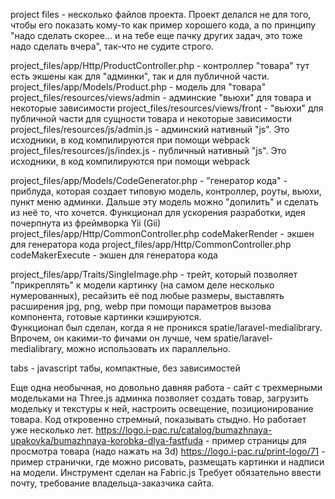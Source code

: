 project files - несколько файлов проекта. 
Проект делался не для того, чтобы его показать кому-то как пример хорошего кода, 
а по принципу "надо сделать скорее... и на тебе еще пачку других задач, это тоже надо сделать вчера", так-что не судите строго.

project_files/app/Http/ProductController.php - контроллер "товара" тут есть экшены как для "админки", так и для публичной части.
project_files/app/Models/Product.php - модель для "товара"
project_files/resources/views/admin - админские "вьюхи" для товара и некоторые зависимости
project_files/resources/views/front - "вьюхи" для публичной части для сущности товара и некоторые зависимости
project_files/resources/js/admin.js - админский нативный "js". Это исходники, в код компилируются при помощи webpack 
project_files/resources/js/index.js - публичный нативный "js". Это исходники, в код компилируются при помощи webpack


project_files/app/Models/CodeGenerator.php - "генератор кода" - приблуда, которая создает типовую модель, контроллер, роуты, вьюхи, пункт меню админки.
Дальше эту модель можно "допилить" и сделать из неё то, что хочется. Функционал для ускорения разработки, идея почерпнута из фреймворка Yii (Gii)  
project_files/app/Http/CommonController.php codeMakerRender - экшен для генератора кода
project_files/app/Http/CommonController.php codeMakerExecute - экшен для генератора кода


project_files/app/Traits/SingleImage.php -  трейт, который позволяет "прикреплять" к модели картинку (на самом деле несколько нумерованных), 
ресайзить её под любые размеры, выставлять расширения jpg, png, webp при помощи параметров вызова компонента, готовые картинки кэшируются.  
Функционал был сделан, когда я не проникся spatie/laravel-medialibrary. Впрочем, он какими-то фичами он лучше, чем spatie/laravel-medialibrary, 
можно использовать их параллельно.

tabs - javascript табы, компактные, без зависимостей




Еще одна необычная, но довольно давняя работа - сайт с трехмерными модельками на Three.js админка позволяет создать товар,
загрузить модельку и текстуры к ней, настроить освещение, позиционирование товара. Код откровенно стремный, показывать стыдно. Но работает уже несколько лет. 
https://logo.i-pac.ru/catalog/bumazhnaya-upakovka/bumazhnaya-korobka-dlya-fastfuda - пример страницы для просмотра товара (надо нажать на 3d)
https://logo.i-pac.ru/print-logo/71 - пример странички, где можно рисовать, размещать картинки и надписи на модели. Инструмент сделан на Fabric.js 
Требует обязательно ввести почту, требование владельца-заказчика сайта.